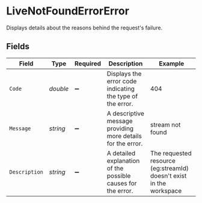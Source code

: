 # LiveNotFoundErrorError

Displays details about the reasons behind the request's failure.


## Fields

| Field                                                               | Type                                                                | Required                                                            | Description                                                         | Example                                                             |
| ------------------------------------------------------------------- | ------------------------------------------------------------------- | ------------------------------------------------------------------- | ------------------------------------------------------------------- | ------------------------------------------------------------------- |
| `Code`                                                              | *double*                                                            | :heavy_minus_sign:                                                  | Displays the error code indicating the type of the error.           | 404                                                                 |
| `Message`                                                           | *string*                                                            | :heavy_minus_sign:                                                  | A descriptive message providing more details for the error.         | stream not found                                                    |
| `Description`                                                       | *string*                                                            | :heavy_minus_sign:                                                  | A detailed explanation of the possible causes for the error.<br/>   | The requested resource (eg:streamId) doesn't exist in the workspace |